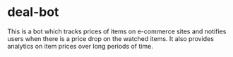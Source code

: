 # deal-bot
This is a bot which tracks prices of items on e-commerce sites and notifies users when there is a price drop on the watched items. It also provides analytics on item prices over long periods of time.
